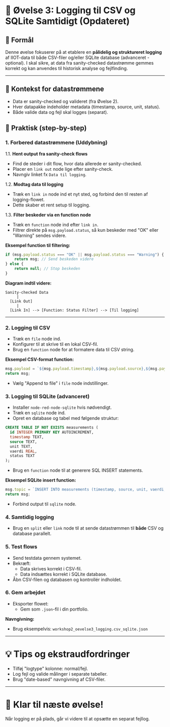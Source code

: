 # 📝 Øvelse 3: Logging til CSV og SQLite Samtidigt (Opdateret)

## 🌟 Formål
Denne øvelse fokuserer på at etablere en **pålidelig og struktureret logging** af IIOT-data til både CSV-filer og/eller SQLite database (advanceret - optional). I skal sikre, at data fra sanity-checked datastrømme gemmes korrekt og kan anvendes til historisk analyse og fejlfinding.

---

## 📖 Kontekst for datastrømmene

- Data er sanity-checked og valideret (fra Øvelse 2).
- Hver datapakke indeholder metadata (timestamp, source, unit, status).
- Både valide data og fejl skal logges (separat).

## 🔄 Praktisk (step-by-step)

### 1. Forbered datastrømmene (Uddybning)

1.1. **Hent output fra sanity-check flows**
- Find de steder i dit flow, hvor data allerede er sanity-checked.
- Placer en `link out` node lige efter sanity-check.
- Navngiv linket fx `Data til logging`.

1.2. **Modtag data til logging**
- Træk en `link in` node ind et nyt sted, og forbind den til resten af logging-flowet.
- Dette skaber et rent setup til logging.

1.3. **Filter beskeder via en function node**
- Træk en `function` node ind efter `link in`.
- Filtrer direkte på `msg.payload.status`, så kun beskeder med "OK" eller "Warning" sendes videre.

**Eksempel function til filtering:**
```javascript
if (msg.payload.status === "OK" || msg.payload.status === "Warning") {
    return msg; // Send beskeden videre
} else {
    return null; // Stop beskeden
}
```

**Diagram indtil videre:**
```
Sanity-checked Data
     |
  [Link Out]  
     |
  [Link In] --> [Function: Status Filter] --> [Til logging]
```

---

### 2. Logging til CSV
- Træk en `file` node ind.
- Konfigurer til at skrive til en lokal CSV-fil.
- Brug en `function` node for at formatere data til CSV string.

**Eksempel CSV-format function:**
```javascript
msg.payload = `${msg.payload.timestamp},${msg.payload.source},${msg.payload.unit},${msg.payload.vaerdi},${msg.payload.status}\n`;
return msg;
```
- Vælg "Append to file" i `file` node indstillinger.

### 3. Logging til SQLite (advanceret)
- Installer `node-red-node-sqlite` hvis nødvendigt.
- Træk en `sqlite` node ind.
- Opret en database og tabel med følgende struktur:
```sql
CREATE TABLE IF NOT EXISTS measurements (
  id INTEGER PRIMARY KEY AUTOINCREMENT,
  timestamp TEXT,
  source TEXT,
  unit TEXT,
  vaerdi REAL,
  status TEXT
);
```
- Brug en `function` node til at generere SQL INSERT statements.

**Eksempel SQLite insert function:**
```javascript
msg.topic = `INSERT INTO measurements (timestamp, source, unit, vaerdi, status) VALUES ('${msg.payload.timestamp}', '${msg.payload.source}', '${msg.payload.unit}', ${msg.payload.vaerdi}, '${msg.payload.status}')`;
return msg;
```
- Forbind output til `sqlite` node.

### 4. Samtidig logging
- Brug en `split` eller `link` node til at sende datastrømmen til **både** CSV og database parallelt.

### 5. Test flows
- Send testdata gennem systemet.
- Bekræft:
  - Data skrives korrekt i CSV-fil.
  - Data indsættes korrekt i SQLite database.
- Åbn CSV-filen og databasen og kontrollér indholdet.

### 6. Gem arbejdet
- Eksporter flowet:
  - Gem som `.json`-fil i din portfolio.

**Navngivning:**
- Brug eksempelvis: `workshop2_oevelse3_logging.csv_sqlite.json`

---

# 💡 Tips og ekstraudfordringer
- Tilføj "logtype" kolonne: normal/fejl.
- Log fejl og valide målinger i separate tabeller.
- Brug "date-based" navngivning af CSV-filer.

---

# 🎉 Klar til næste øvelse!
Når logging er på plads, går vi videre til at opsætte en separat fejllog.

